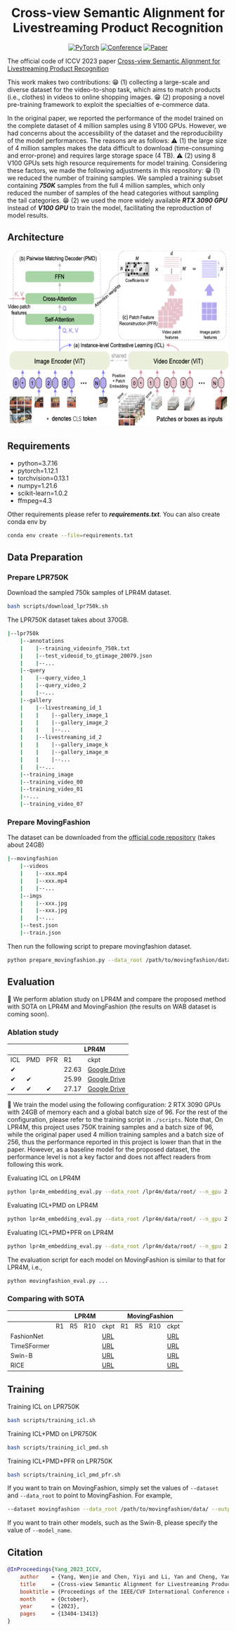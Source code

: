 <div align="center">

# Cross-view Semantic Alignment for Livestreaming Product Recognition

<a href="https://pytorch.org/get-started/locally/"><img alt="PyTorch" src="https://img.shields.io/badge/PyTorch-ee4c2c?logo=pytorch&logoColor=white"></a>
[![Conference](https://img.shields.io/badge/ICCV-2023-6790AC.svg)](https://iccv2023.thecvf.com/)
[![Paper](http://img.shields.io/badge/Paper-arxiv.2308.04912-B31B1B.svg)](https://arxiv.org/pdf/2308.04912.pdf)

</div>

The official code of ICCV 2023 paper
[Cross-view Semantic Alignment for Livestreaming Product Recognition](https://openaccess.thecvf.com/content/ICCV2023/html/Yang_Cross-view_Semantic_Alignment_for_Livestreaming_Product_Recognition_ICCV_2023_paper.html)

This work makes two contributions: :grin: (1) collecting a large-scale and diverse dataset for the video-to-shop task, which aims to match products (i.e., clothes) in videos to online shopping images. :grin: (2) proposing a novel pre-training framework to exploit the specialties of e-commerce data.

In the original paper, we reported the performance of the model trained on the complete dataset of 4 million samples using 8 V100 GPUs. However, we had concerns about the accessibility of the dataset and the reproducibility of the model performances. The reasons are as follows: :warning: (1) the large size of 4 million samples makes the data difficult to download (time-consuming and error-prone) and requires large storage space (4 TB). :warning: (2) using 8 V100 GPUs sets high resource requirements for model training. Considering these factors, we made the following adjustments in this repository: :grin: (1) we reduced the number of training samples. We sampled a training subset containing ***750K*** samples from the full 4 million samples, which only reduced the number of samples of the head categories without sampling the tail categories. :grin: (2) we used the more widely available ***RTX 3090 GPU*** instead of ***V100 GPU*** to train the model, facilitating the reproduction of model results.

## Architecture
<p align="center">
  <img width="600" height="400" src="./images/model.png">
</p>

## Requirements
+ python=3.7.16
+ pytorch=1.12.1
+ torchvision=0.13.1
+ numpy=1.21.6
+ scikit-learn=1.0.2
+ ffmpeg=4.3
  
Other requirements please refer to ***requirements.txt***. You can also create conda env by
```bash
conda env create --file=requirements.txt
```

## Data Preparation
### Prepare LPR750K
Download the sampled 750k samples of LPR4M dataset.
```bash
bash scripts/download_lpr750k.sh
```
The LPR750K dataset takes about 370GB.
```bash
|--lpr750k
    |--annotations
    |    |--training_videoinfo_750k.txt
    |    |--test_videoid_to_gtimage_20079.json
    |    |--...
    |--query
    |    |--query_video_1
    |    |--query_video_2
    |    |--...
    |--gallery
    |    |--livestreaming_id_1
    |    |    |--gallery_image_1
    |    |    |--gallery_image_2
    |    |    |--...
    |    |--livestreaming_id_2
    |    |    |--gallery_image_k
    |    |    |--gallery_image_m
    |    |    |--...
    |    |--...
    |--training_image
    |--training_video_00
    |--training_video_01
    |--...
    |--training_video_07
```

### Prepare MovingFashion
The dataset can be downloaded from the [official code repository](https://github.com/HumaticsLAB/SEAM-Match-RCNN) (takes about 24GB)

```bash
|--movingfashion
    |--videos
    |    |--xxx.mp4
    |    |--xxx.mp4
    |    |--...
    |--imgs
    |    |--xxx.jpg
    |    |--xxx.jpg
    |    |--...
    |--test.json
    |--train.json
```
Then run the following script to prepare movingfashion dataset.
```bash
python prepare_movingfashion.py --data_root /path/to/movingfashion/dataset/
```

## Evaluation
:star2: We perform ablation study on LPR4M and compare the proposed method with SOTA on LPR4M and MovingFashion (the results on WAB dataset is coming soon).

### Ablation study 
<table align="center">
    <thead>
        <tr>
            <th colspan=3></th>
            <th colspan=2>LPR4M</th>
        </tr>
    </thead>
    <tbody>
        <tr>
            <td>ICL</td>
            <td>PMD</td>
            <td>PFR</td>
            <td>R1</td>
            <td>ckpt</td>
        </tr>
        <tr>
          <td>&#10004</td>
          <td></td>
          <td></td>
          <td>22.63</td>
          <td><a href="https://drive.google.com/file/d/1DKJRDzsYAih_LBe2eTaeIF8hK3-J6rnU/view?usp=drive_link">Google Drive</a></td>
        </tr>
        <tr>
          <td>&#10004</td>
          <td>&#10004</td>
          <td></td>
          <td>25.99</td>
          <td><a href="https://drive.google.com/file/d/1X-cNDd8k-0NItx9-8CDqPclaxLQJlk6h/view?usp=drive_link">Google Drive</a></td>
        </tr>
        <tr>
          <td>&#10004</td>
          <td>&#10004</td>
          <td>&#10004</td>
          <td>27.17</td>
          <td><a href="https://drive.google.com/file/d/12Mu1QuVjLs2GbU2e7NcsHMzQJqWMMOmf/view?usp=drive_link">Google Drive</a></td>
        </tr>
    </tbody>
</table>
 
:star2: We train the model using the following configuration: 2 RTX 3090 GPUs with 24GB of memory each and a global batch size of 96. For the rest of the configuration, please refer to the training script in  `./scripts`. Note that, On LPR4M, this project uses 750K training samples and a batch size of 96, while the original paper used 4 million training samples and a batch size of 256, thus the performance reported in this project is lower than that in the paper. However, as a baseline model for the proposed dataset, the performance level is not a key factor and does not affect readers from following this work.

Evaluating ICL on LPR4M
```bash
python lpr4m_embedding_eval.py --data_root /lpr4m/data/root/ --n_gpu 2 --sim_header mean_pooling  --one_stage --embedding_sim --ckpt_path /checkpoint/path
```

Evaluating ICL+PMD on LPR4M
```bash
python lpr4m_embedding_eval.py --data_root /lpr4m/data/root/ --n_gpu 2 --sim_header cross_attention --cross_num_hidden_layers 2 --embedding_sim --ckpt_path /checkpoint/path
```

Evaluating ICL+PMD+PFR on LPR4M
```bash
python lpr4m_embedding_eval.py --data_root /lpr4m/data/root/ --n_gpu 2 --sim_header cross_attention --cross_num_hidden_layers 2 --recons_feat --embedding_sim --ckpt_path /checkpoint/path
```
The evaluation script for each model on MovingFashion is similar to that for LPR4M, i.e.,
```bash
python movingfashion_eval.py ...
```

### Comparing with SOTA
<table align="center">
    <thead>
        <tr>
            <th rowspan=2></th>
            <th colspan=4>LPR4M</th>
            <th colspan=4>MovingFashion</th>
        </tr>
    </thead>
    <tbody>
        <tr>
            <td></td>
            <td>R1</td>
            <td>R5</td>
            <td>R10</td>
            <td>ckpt</td>
            <td>R1</td>
            <td>R5</td>
            <td>R10</td>
            <td>ckpt</td>
        </tr>
        <tr>
          <td>FashionNet</td>
          <td></td>
          <td></td>
          <td></td>
          <td><a href="">URL</a></td>
          <td></td>
          <td></td>
          <td></td>
          <td><a href="">URL</a></td>
        </tr>
        <tr>
          <td>TimeSFormer</td>
          <td></td>
          <td></td>
          <td></td>
          <td><a href="">URL</a></td>
          <td></td>
          <td></td>
          <td></td>
          <td><a href="">URL</a></td>
        </tr>
        <tr>
          <td>Swin-B</td>
          <td></td>
          <td></td>
          <td></td>
          <td><a href="">URL</a></td>
          <td></td>
          <td></td>
          <td></td>
          <td><a href="">URL</a></td>
        </tr>
        <tr>
          <td>RICE</td>
          <td></td>
          <td></td>
          <td></td>
          <td><a href="">URL</a></td>
          <td></td>
          <td></td>
          <td></td>
          <td><a href="">URL</a></td>
        </tr>
    </tbody>
</table>

## Training

Training ICL on LPR750K
```bash
bash scripts/training_icl.sh
```
Training ICL+PMD on LPR750K
```bash
bash scripts/training_icl_pmd.sh
```
Training ICL+PMD+PFR on LPR750K
```bash
bash scripts/training_icl_pmd_pfr.sh
```
If you want to train on MovingFashion, simply set the values of `--dataset` and `--data_root` to point to MovingFashion. 
For example,
```bash
--dataset movingfashion --data_root /path/to/movingfashion/data/ --output_dir /output/root/to/save/the/checkpoint
```
If you want to train other models, such as the Swin-B, please specify the value of `--model_name`.

## Citation

```bibtex
@InProceedings{Yang_2023_ICCV,
    author    = {Yang, Wenjie and Chen, Yiyi and Li, Yan and Cheng, Yanhua and Liu, Xudong and Chen, Quan and Li, Han},
    title     = {Cross-view Semantic Alignment for Livestreaming Product Recognition},
    booktitle = {Proceedings of the IEEE/CVF International Conference on Computer Vision (ICCV)},
    month     = {October},
    year      = {2023},
    pages     = {13404-13413}
}
``` 
